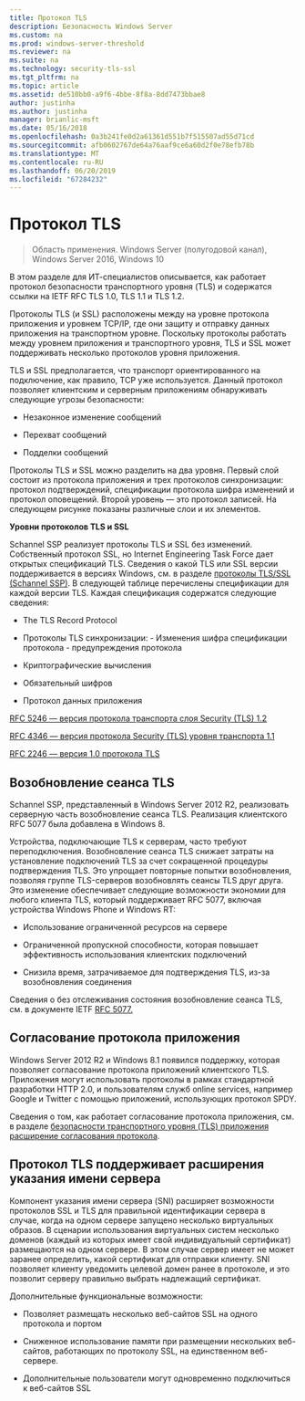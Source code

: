 ```yaml
---
title: Протокол TLS
description: Безопасность Windows Server
ms.custom: na
ms.prod: windows-server-threshold
ms.reviewer: na
ms.suite: na
ms.technology: security-tls-ssl
ms.tgt_pltfrm: na
ms.topic: article
ms.assetid: de510bb0-a9f6-4bbe-8f8a-8dd7473bbae8
author: justinha
ms.author: justinha
manager: brianlic-msft
ms.date: 05/16/2018
ms.openlocfilehash: 0a3b241fe0d2a61361d551b7f515507ad55d71cd
ms.sourcegitcommit: afb0602767de64a76aaf9ce6a60d2f0e78efb78b
ms.translationtype: MT
ms.contentlocale: ru-RU
ms.lasthandoff: 06/20/2019
ms.locfileid: "67284232"
---
```

# <a name="transport-layer-security-protocol"></a>Протокол TLS

>Область применения. Windows Server (полугодовой канал), Windows Server 2016, Windows 10

В этом разделе для ИТ-специалистов описывается, как работает протокол безопасности транспортного уровня (TLS) и содержатся ссылки на IETF RFC TLS 1.0, TLS 1.1 и TLS 1.2.

Протоколы TLS (и SSL) расположены между на уровне протокола приложения и уровнем TCP/IP, где они защиту и отправку данных приложения на транспортном уровне. Поскольку протоколы работать между уровнем приложения и транспортного уровня, TLS и SSL может поддерживать несколько протоколов уровня приложения.

TLS и SSL предполагается, что транспорт ориентированного на подключение, как правило, TCP уже используется. Данный протокол позволяет клиентским и серверным приложениям обнаруживать следующие угрозы безопасности:

-   Незаконное изменение сообщений

-   Перехват сообщений

-   Подделки сообщений

Протоколы TLS и SSL можно разделить на два уровня. Первый слой состоит из протокола приложения и трех протоколов синхронизации: протокол подтверждений, спецификации протокола шифра изменений и протокол оповещений. Второй уровень — это протокол записей. На следующем рисунке показаны различные слои и их элементов.

**Уровни протоколов TLS и SSL**


Schannel SSP реализует протоколы TLS и SSL без изменений. Собственный протокол SSL, но Internet Engineering Task Force дает открытых спецификаций TLS. Сведения о какой TLS или SSL версии поддерживается в версиях Windows, см. в разделе [протоколы TLS/SSL (Schannel SSP)](https://msdn.microsoft.com/library/windows/desktop/mt808159(v=vs.85).aspx). В следующей таблице перечислены спецификации для каждой версии TLS. Каждая спецификация содержатся следующие сведения:

-   The TLS Record Protocol

-   Протоколы TLS синхронизации: \- Изменения шифра спецификации протокола \- предупреждения протокола

-   Криптографические вычисления

-   Обязательный шифров

-   Протокол данных приложения

[RFC 5246 — версия протокола транспорта слоя Security (TLS) 1.2](http://tools.ietf.org/html/rfc5246)

[RFC 4346 — версия протокола Security (TLS) уровня транспорта 1.1](http://tools.ietf.org/html/rfc4346)

[RFC 2246 — версия 1.0 протокола TLS](http://tools.ietf.org/html/rfc2246)

## <a name="BKMK_SessionResumption"></a>Возобновление сеанса TLS
Schannel SSP, представленный в Windows Server 2012 R2, реализовать серверную часть возобновление сеанса TLS. Реализация клиентского RFC 5077 была добавлена в Windows 8.

Устройства, подключающие TLS к серверам, часто требуют переподключения. Возобновление сеанса TLS снижает затраты на установление подключений TLS за счет сокращенной процедуры подтверждения TLS. Это упрощает повторные попытки возобновления, позволяя группе TLS-серверов возобновлять сеансы TLS друг друга. Это изменение обеспечивает следующие возможности экономии для любого клиента TLS, который поддерживает RFC 5077, включая устройства Windows Phone и Windows RT:

-   Использование ограниченной ресурсов на сервере

-   Ограниченной пропускной способности, которая повышает эффективность использования клиентских подключений

-   Снизила время, затрачиваемое для подтверждения TLS, из-за возобновления соединения

Сведения о без отслеживания состояния возобновление сеанса TLS, см. в документе IETF [RFC 5077.](http://www.ietf.org/rfc/rfc5077)

## <a name="BKMK_AppProtocolNego"></a>Согласование протокола приложения
 Windows Server 2012 R2 и Windows 8.1 появился поддержку, которая позволяет согласование протокола приложений клиентского TLS. Приложения могут использовать протоколы в рамках стандартной разработки HTTP 2.0, и пользователям служб online services, например Google и Twitter с помощью приложений, использующих протокол SPDY.

Сведения о том, как работает согласование протокола приложения, см. в разделе [безопасности транспортного уровня (TLS) приложения расширение согласования протокола](http://tools.ietf.org/search/draft-ietf-tls-applayerprotoneg-05).

## <a name="BKMK_SNI"></a>Протокол TLS поддерживает расширения указания имени сервера
Компонент указания имени сервера (SNI) расширяет возможности протоколов SSL и TLS для правильной идентификации сервера в случае, когда на одном сервере запущено несколько виртуальных образов. В сценарии использования виртуальных систем несколько доменов (каждый из которых имеет свой индивидуальный сертификат) размещаются на одном сервере. В этом случае сервер имеет не может заранее определить, какой сертификат для отправки клиенту. SNI позволяет клиенту уведомить целевой домен ранее в протоколе, и это позволит серверу правильно выбрать надлежащий сертификат.

Дополнительные функциональные возможности:

-   Позволяет размещать несколько веб-сайтов SSL на одного протокола и портом

-   Сниженное использование памяти при размещении нескольких веб-сайтов, работающих по протоколу SSL, на единственном веб-сервере.

-   Дополнительные пользователи могут одновременно подключиться к веб-сайтов SSL



